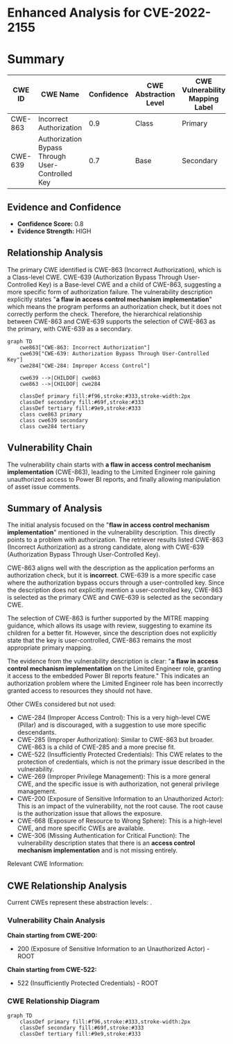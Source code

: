 # Enhanced Analysis for CVE-2022-2155

# Summary
| CWE ID | CWE Name | Confidence | CWE Abstraction Level | CWE Vulnerability Mapping Label | CWE-Vulnerability Mapping Notes |
|---|---|---|---|---|---|
| CWE-863 | Incorrect Authorization | 0.9 | Class | Primary | Allowed-with-Review |
| CWE-639 | Authorization Bypass Through User-Controlled Key | 0.7 | Base | Secondary | Allowed |

## Evidence and Confidence

*   **Confidence Score:** 0.8
*   **Evidence Strength:** HIGH

## Relationship Analysis
The primary CWE identified is CWE-863 (Incorrect Authorization), which is a Class-level CWE. CWE-639 (Authorization Bypass Through User-Controlled Key) is a Base-level CWE and a child of CWE-863, suggesting a more specific form of authorization failure. The vulnerability description explicitly states "**a flaw in access control mechanism implementation**" which means the program performs an authorization check, but it does not correctly perform the check. Therefore, the hierarchical relationship between CWE-863 and CWE-639 supports the selection of CWE-863 as the primary, with CWE-639 as a secondary.

```mermaid
graph TD
    cwe863["CWE-863: Incorrect Authorization"]
    cwe639["CWE-639: Authorization Bypass Through User-Controlled Key"]
    cwe284["CWE-284: Improper Access Control"]
    
    cwe639 -->|CHILDOF| cwe863
    cwe863 -->|CHILDOF| cwe284

    classDef primary fill:#f96,stroke:#333,stroke-width:2px
    classDef secondary fill:#69f,stroke:#333
    classDef tertiary fill:#9e9,stroke:#333
    class cwe863 primary
    class cwe639 secondary
    class cwe284 tertiary
```

## Vulnerability Chain
The vulnerability chain starts with **a flaw in access control mechanism implementation** (CWE-863), leading to the Limited Engineer role gaining unauthorized access to Power BI reports, and finally allowing manipulation of asset issue comments.

## Summary of Analysis
The initial analysis focused on the "**flaw in access control mechanism implementation**" mentioned in the vulnerability description. This directly points to a problem with authorization. The retriever results listed CWE-863 (Incorrect Authorization) as a strong candidate, along with CWE-639 (Authorization Bypass Through User-Controlled Key).

CWE-863 aligns well with the description as the application performs an authorization check, but it is **incorrect**. CWE-639 is a more specific case where the authorization bypass occurs through a user-controlled key. Since the description does not explicitly mention a user-controlled key, CWE-863 is selected as the primary CWE and CWE-639 is selected as the secondary CWE.

The selection of CWE-863 is further supported by the MITRE mapping guidance, which allows its usage with review, suggesting to examine its children for a better fit. However, since the description does not explicitly state that the key is user-controlled, CWE-863 remains the most appropriate primary mapping.

The evidence from the vulnerability description is clear: "**a flaw in access control mechanism implementation** on the Limited Engineer role, granting it access to the embedded Power BI reports feature." This indicates an authorization problem where the Limited Engineer role has been incorrectly granted access to resources they should not have.

Other CWEs considered but not used:

*   CWE-284 (Improper Access Control): This is a very high-level CWE (Pillar) and is discouraged, with a suggestion to use more specific descendants.
*   CWE-285 (Improper Authorization): Similar to CWE-863 but broader. CWE-863 is a child of CWE-285 and a more precise fit.
*   CWE-522 (Insufficiently Protected Credentials): This CWE relates to the protection of credentials, which is not the primary issue described in the vulnerability.
*   CWE-269 (Improper Privilege Management): This is a more general CWE, and the specific issue is with authorization, not general privilege management.
*   CWE-200 (Exposure of Sensitive Information to an Unauthorized Actor): This is an impact of the vulnerability, not the root cause. The root cause is the authorization issue that allows the exposure.
*   CWE-668 (Exposure of Resource to Wrong Sphere): This is a high-level CWE, and more specific CWEs are available.
*   CWE-306 (Missing Authentication for Critical Function): The vulnerability description states that there is an **access control mechanism implementation** and is not missing entirely.

Relevant CWE Information:


## CWE Relationship Analysis

Current CWEs represent these abstraction levels: .


### Vulnerability Chain Analysis

**Chain starting from CWE-200:**
- 200 (Exposure of Sensitive Information to an Unauthorized Actor) - ROOT


**Chain starting from CWE-522:**
- 522 (Insufficiently Protected Credentials) - ROOT



### CWE Relationship Diagram

```mermaid
graph TD
    classDef primary fill:#f96,stroke:#333,stroke-width:2px
    classDef secondary fill:#69f,stroke:#333
    classDef tertiary fill:#9e9,stroke:#333
```